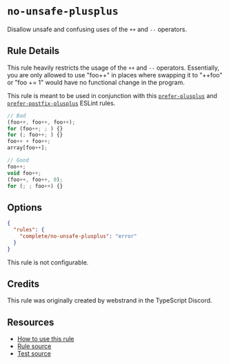 # `no-unsafe-plusplus`

Disallow unsafe and confusing uses of the `++` and `--` operators.

## Rule Details

This rule heavily restricts the usage of the `++` and `--` operators. Essentially, you are only allowed to use "foo++" in places where swapping it to "++foo" or "foo += 1" would have no functional change in the program.

This rule is meant to be used in conjunction with this [`prefer-plusplus`](prefer-plusplus.md) and [`prefer-postfix-plusplus`](prefer-postfix-plusplus.md) ESLint rules.

```ts
// Bad
(foo++, foo++, foo++);
for (foo++; ; ) {}
for (; foo++; ) {}
foo++ + foo++;
array[foo++];

// Good
foo++;
void foo++;
(foo++, foo++, 0);
for (; ; foo++) {}
```

## Options

```json
{
  "rules": {
    "complete/no-unsafe-plusplus": "error"
  }
}
```

This rule is not configurable.

## Credits

This rule was originally created by webstrand in the TypeScript Discord. <!-- cspell:ignore webstrand -->

## Resources

- [How to use this rule](https://complete-ts.github.io/eslint-plugin-complete)
- [Rule source](https://github.com/complete-ts/complete/blob/main/packages/eslint-plugin-complete/src/rules/no-unsafe-plusplus.ts)
- [Test source](https://github.com/complete-ts/complete/blob/main/packages/eslint-plugin-complete/tests/rules/no-unsafe-plusplus.test.ts)
